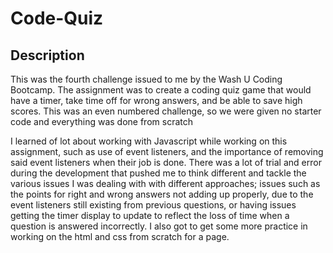 # Code-Quiz

## Description

This was the fourth challenge issued to me by the Wash U Coding Bootcamp. The assignment was to create a coding quiz game that would have a timer, take time off for wrong answers, and be able to save high scores. This was an even numbered challenge, so we were given no starter code and everything was done from scratch

I learned of lot about working with Javascript while working on this assignment, such as use of event listeners, and the importance of removing said event listeners when their job is done. There was a lot of trial and error during the development that pushed me to think different and tackle the various issues I was dealing with with different approaches; issues such as the points for right and wrong answers not adding up properly, due to the event listeners still existing from previous questions, or having issues getting the timer display to update to reflect the loss of time when a question is answered incorrectly. I also got to get some more practice in working on the html and css from scratch for a page.